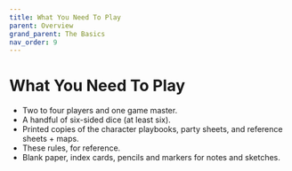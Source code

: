 ```yaml
---
title: What You Need To Play
parent: Overview
grand_parent: The Basics
nav_order: 9
---
```


# What You Need To Play
* Two to four players and one game master.
* A handful of six-sided dice (at least six).
* Printed copies of the character playbooks, party sheets, and reference sheets + maps.
* These rules, for reference.
* Blank paper, index cards, pencils and markers for notes and sketches.
